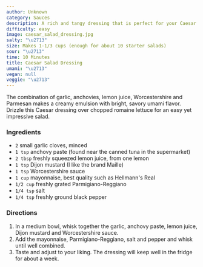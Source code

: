 ```yaml
---
author: Unknown
category: Sauces
description: A rich and tangy dressing that is perfect for your Caesar salads.
difficulty: easy
image: caesar_salad_dressing.jpg
salty: "\u2713"
size: Makes 1-1/3 cups (enough for about 10 starter salads)
sour: "\u2713"
time: 10 Minutes
title: Caesar Salad Dressing
umami: "\u2713"
vegan: null
veggie: "\u2713"
---
```


The combination of garlic, anchovies, lemon juice, Worcestershire and Parmesan makes a creamy emulsion with bright, savory umami flavor. Drizzle this Caesar dressing over chopped romaine lettuce for an easy yet impressive salad.

### Ingredients

* `2` small garlic cloves, minced
* `1 tsp` anchovy paste (found near the canned tuna in the supermarket)
* `2 tbsp` freshly squeezed lemon juice, from one lemon
* `1 tsp` Dijon mustard (I like the brand Maille)
* `1 tsp` Worcestershire sauce
* `1 cup` mayonnaise, best quality such as Hellmann's Real
* `1/2 cup` freshly grated Parmigiano-Reggiano
* `1/4 tsp` salt
* `1/4 tsp` freshly ground black pepper

### Directions

1. In a medium bowl, whisk together the garlic, anchovy paste, lemon juice, Dijon mustard and Worcestershire sauce.
2. Add the mayonnaise, Parmigiano-Reggiano, salt and pepper and whisk until well combined.
3. Taste and adjust to your liking. The dressing will keep well in the fridge for about a week.